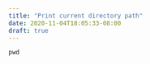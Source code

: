 ```yaml
---
title: "Print current directory path"
date: 2020-11-04T18:05:33-08:00
draft: true
---
```


```
pwd
```

